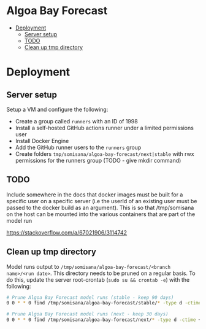 # Algoa Bay Forecast

<!-- START doctoc generated TOC please keep comment here to allow auto update -->
<!-- DON'T EDIT THIS SECTION, INSTEAD RE-RUN doctoc TO UPDATE -->

- [Deployment](#deployment)
  - [Server setup](#server-setup)
  - [TODO](#todo)
  - [Clean up tmp directory](#clean-up-tmp-directory)

<!-- END doctoc generated TOC please keep comment here to allow auto update -->

# Deployment
## Server setup
Setup a VM and configure the following:

- Create a group called `runners` with an ID of 1998
- Install a self-hosted GitHub actions runner under a limited permissions user
- Install Docker Engine
- Add the GitHub runner users to the `runners` group
- Create folders `tmp/somisana/algoa-bay-forecast/next|stable` with rwx permissions for the runners group (TODO - give mkdir command)

## TODO

Include somewhere in the docs that docker images must be built for a specific user on a specific server (i.e the userId of an existing user must be passed to the docker build as an argument). This is so that /tmp/somisana on the host can be mounted into the various containers that are part of the model run

https://stackoverflow.com/a/67021906/3114742
## Clean up tmp directory
Model runs output to `/tmp/somisana/algoa-bay-forecast/<branch name>/<run date>`. This directory needs to be pruned on a regular basis. To do this, update the server root-crontab (`sudo su && crontab -e`) with the following:

```sh
# Prune Algoa Bay Forecast model runs (stable - keep 90 days)
0 0 * * 0 find /tmp/somisana/algoa-bay-forecast/stable/* -type d -ctime +90 -exec rm -rf {} \;

# Prune Algoa Bay Forecast model runs (next - keep 30 days)
0 0 * * 0 find /tmp/somisana/algoa-bay-forecast/next/* -type d -ctime +30 -exec rm -rf {} \;
```